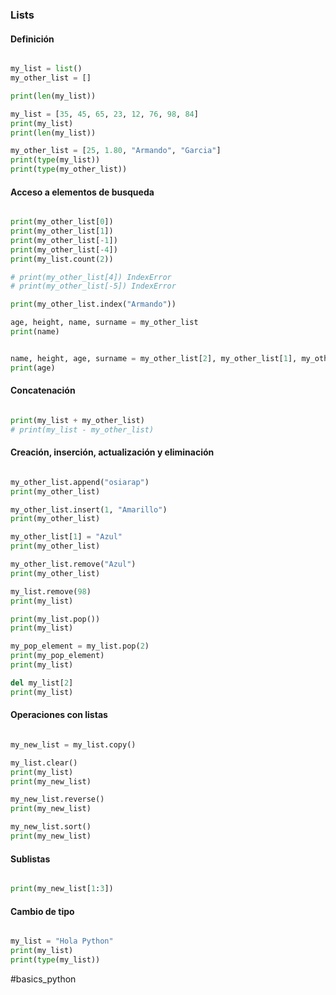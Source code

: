### Lists ###

#### Definición

```python

my_list = list()
my_other_list = []

print(len(my_list))

my_list = [35, 45, 65, 23, 12, 76, 98, 84]
print(my_list)
print(len(my_list))

my_other_list = [25, 1.80, "Armando", "Garcia"]
print(type(my_list))
print(type(my_other_list))

```

#### Acceso a elementos de busqueda

```python

print(my_other_list[0])
print(my_other_list[1])
print(my_other_list[-1])
print(my_other_list[-4])
print(my_list.count(2))

# print(my_other_list[4]) IndexError
# print(my_other_list[-5]) IndexError

print(my_other_list.index("Armando"))

age, height, name, surname = my_other_list
print(name)


name, height, age, surname = my_other_list[2], my_other_list[1], my_other_list[0], my_other_list[3]
print(age)

```

#### Concatenación

```python

print(my_list + my_other_list)
# print(my_list - my_other_list)

```

#### Creación, inserción, actualización y eliminación

```python

my_other_list.append("osiarap")
print(my_other_list)

my_other_list.insert(1, "Amarillo")
print(my_other_list)

my_other_list[1] = "Azul"
print(my_other_list)

my_other_list.remove("Azul")
print(my_other_list)

my_list.remove(98)
print(my_list)

print(my_list.pop())
print(my_list)

my_pop_element = my_list.pop(2)
print(my_pop_element)
print(my_list)

del my_list[2]
print(my_list)

```

#### Operaciones con listas

```python

my_new_list = my_list.copy()

my_list.clear()
print(my_list)
print(my_new_list)

my_new_list.reverse()
print(my_new_list)

my_new_list.sort()
print(my_new_list)

```

#### Sublistas

```python

print(my_new_list[1:3])

```

#### Cambio de tipo

```python

my_list = "Hola Python"
print(my_list)
print(type(my_list))

```

#basics_python
